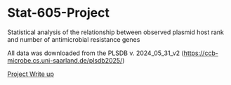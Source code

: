 # Stat-605-Project

Statistical analysis of the relationship between observed plasmid host rank and number of antimicrobial resistance genes

All data was downloaded from the PLSDB v. 2024_05_31_v2
(https://ccb-microbe.cs.uni-saarland.de/plsdb2025/)

[Project Write up ](./Stat_605_manuscript.pdf)
